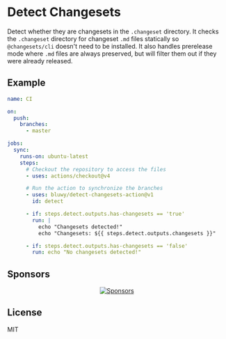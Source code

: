 # Detect Changesets

Detect whether they are changesets in the `.changeset` directory. It checks the `.changeset` directory for changeset `.md` files statically so `@changesets/cli` doesn't need to be installed. It also handles prerelease mode where `.md` files are always preserved, but will filter them out if they were already released.

## Example

```yaml
name: CI

on:
  push:
    branches:
      - master

jobs:
  sync:
    runs-on: ubuntu-latest
    steps:
      # Checkout the repository to access the files
      - uses: actions/checkout@v4

      # Run the action to synchronize the branches
      - uses: bluwy/detect-changesets-action@v1
        id: detect

      - if: steps.detect.outputs.has-changesets == 'true'
        run: |
          echo "Changesets detected!"
          echo "Changesets: ${{ steps.detect.outputs.changesets }}"

      - if: steps.detect.outputs.has-changesets == 'false'
        run: echo "No changesets detected!"
```

## Sponsors

<p align="center">
  <a href="https://bjornlu.com/sponsor">
    <img src="https://bjornlu.com/sponsors.svg" alt="Sponsors" />
  </a>
</p>

## License

MIT

